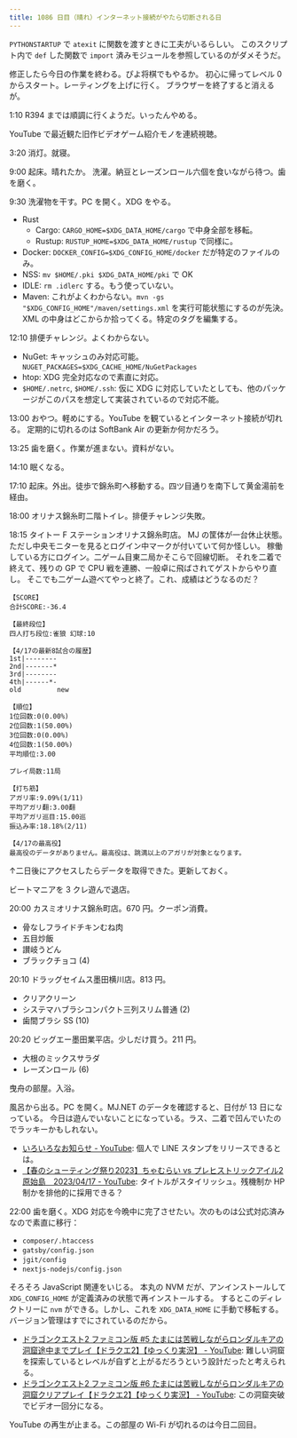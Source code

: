 ```yaml
---
title: 1086 日目（晴れ）インターネット接続がやたら切断される日
---
```


`PYTHONSTARTUP` で `atexit` に関数を渡すときに工夫がいるらしい。
このスクリプト内で `def` した関数で `import` 済みモジュールを参照しているのがダメそうだ。

修正したら今日の作業を終わる。ぴよ将棋でもやるか。
初心に帰ってレベル 0 からスタート。レーティングを上げに行く。
ブラウザーを終了すると消えるが。

1:10 R394 までは順調に行くようだ。いったんやめる。

YouTube で最近観た旧作ビデオゲーム紹介モノを連続視聴。

3:20 消灯。就寝。

9:00 起床。晴れたか。
洗濯。納豆とレーズンロール六個を食いながら待つ。歯を磨く。

9:30 洗濯物を干す。PC を開く。XDG をやる。

* Rust
  * Cargo: `CARGO_HOME=$XDG_DATA_HOME/cargo` で中身全部を移転。
  * Rustup: `RUSTUP_HOME=$XDG_DATA_HOME/rustup` で同様に。
* Docker: `DOCKER_CONFIG=$XDG_CONFIG_HOME/docker` だが特定のファイルのみ。
* NSS: `mv $HOME/.pki $XDG_DATA_HOME/pki` で OK
* IDLE: `rm .idlerc` する。もう使っていない。
* Maven: これがよくわからない。`mvn -gs "$XDG_CONFIG_HOME"/maven/settings.xml` を実行可能状態にするのが先決。
  XML の中身はどこからか拾ってくる。特定のタグを編集する。

12:10 排便チャレンジ。よくわからない。

* NuGet: キャッシュのみ対応可能。`NUGET_PACKAGES=$XDG_CACHE_HOME/NuGetPackages`
* htop: XDG 完全対応なので素直に対応。
* `$HOME/.netrc`, `$HOME/.ssh`: 仮に XDG に対応していたとしても、他のパッケージがこのパスを想定して実装されているので対応不能。

13:00 おやつ。軽めにする。YouTube を観ているとインターネット接続が切れる。
定期的に切れるのは SoftBank Air の更新か何かだろう。

13:25 歯を磨く。作業が進まない。資料がない。

14:10 眠くなる。

17:10 起床。外出。徒歩で錦糸町へ移動する。四ツ目通りを南下して黄金湯前を経由。

18:00 オリナス錦糸町二階トイレ。排便チャレンジ失敗。

18:15 タイトー F ステーションオリナス錦糸町店。
MJ の筐体が一台休止状態。ただし中央モニターを見るとログイン中マークが付いていて何か怪しい。
稼働している方にログイン。二ゲーム目東二局かそこらで回線切断。
それを二着で終えて、残りの GP で CPU 戦を連勝、一般卓に飛ばされてゲストからやり直し。
そこでも二ゲーム遊べてやっと終了。これ、成績はどうなるのだ？

```text
【SCORE】
合計SCORE:-36.4

【最終段位】
四人打ち段位:雀狼 幻球:10

【4/17の最新8試合の履歴】
1st|--------
2nd|-------*
3rd|--------
4th|------*-
old         new

【順位】
1位回数:0(0.00%)
2位回数:1(50.00%)
3位回数:0(0.00%)
4位回数:1(50.00%)
平均順位:3.00

プレイ局数:11局

【打ち筋】
アガリ率:9.09%(1/11)
平均アガリ翻:3.00翻
平均アガリ巡目:15.00巡
振込み率:18.18%(2/11)

【4/17の最高役】
最高役のデータがありません。最高役は、跳満以上のアガリが対象となります。
```

↑二日後にアクセスしたらデータを取得できた。更新しておく。

ビートマニアを 3 クレ遊んで退店。

20:00 カスミオリナス錦糸町店。670 円。クーポン消費。

* 骨なしフライドチキンむね肉
* 五目炒飯
* 讃岐うどん
* ブラックチョコ (4)

20:10 ドラッグセイムス墨田横川店。813 円。

* クリアクリーン
* システマハブラシコンパクト三列スリム普通 (2)
* 歯間ブラシ SS (10)

20:20 ビッグエー墨田業平店。少しだけ買う。211 円。

* 大根のミックスサラダ
* レーズンロール (6)

曳舟の部屋。入浴。

風呂から出る。PC を開く。MJ.NET のデータを確認すると、日付が 13 日になっている。
今日は遊んでいないことになっている。ラス、二着で凹んでいたのでラッキーかもしれない。

* [いろいろなお知らせ - YouTube](https://www.youtube.com/watch?v=TgYGwvQBJLY):
  個人で LINE スタンプをリリースできるとは。
* [【春のシューティング祭り2023】ちゃむらい vs プレヒストリックアイル2原始島　2023/04/17 - YouTube](https://www.youtube.com/watch?v=fPcgS2FhoQs):
  タイトルがスタイリッシュ。残機制か HP 制かを排他的に採用できる？

22:00 歯を磨く。XDG 対応を今晩中に完了させたい。次のものは公式対応済みなので素直に移行：

* `composer/.htaccess`
* `gatsby/config.json`
* `jgit/config`
* `nextjs-nodejs/config.json`

そろそろ JavaScript 関連をいじる。
本丸の NVM だが、アンインストールして `XDG_CONFIG_HOME` が定義済みの状態で再インストールする。
するとこのディレクトリーに `nvm` ができる。しかし、これを `XDG_DATA_HOME` に手動で移転する。
バージョン管理はすでにされているのだから。

* [ドラゴンクエスト2 ファミコン版 #5 たまには苦戦しながらロンダルキアの洞窟途中までプレイ【ドラクエ2】【ゆっくり実況】 - YouTube](https://www.youtube.com/watch?v=Wh6Sr5Sfx8M):
  難しい洞窟を探索しているとレベルが自ずと上がるだろうという設計だったと考えられる。
* [ドラゴンクエスト2 ファミコン版 #6 たまには苦戦しながらロンダルキアの洞窟クリアプレイ【ドラクエ2】【ゆっくり実況】 - YouTube](https://www.youtube.com/watch?v=8vgigT4QC7U):
  この洞窟突破でビデオ一回分になる。

YouTube の再生が止まる。この部屋の Wi-Fi が切れるのは今日二回目。

